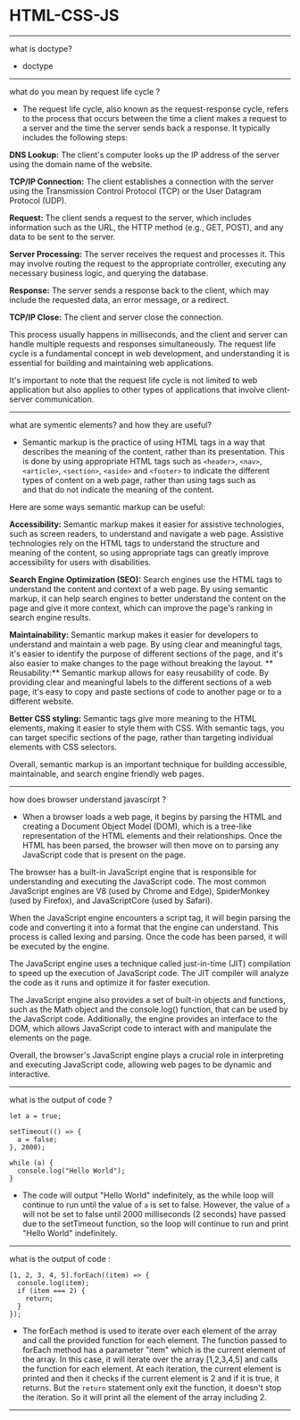 # HTML-CSS-JS

___
what is doctype?
- doctype 
___
what do you mean by request life cycle ?
- The request life cycle, also known as the request-response cycle, refers to the process that occurs between the time a client makes a request to a server and the time the server sends back a response. It typically includes the following steps:

**DNS Lookup:** The client's computer looks up the IP address of the server using the domain name of the website.

**TCP/IP Connection:** The client establishes a connection with the server using the Transmission Control Protocol (TCP) or the User Datagram Protocol (UDP).

**Request:** The client sends a request to the server, which includes information such as the URL, the HTTP method (e.g., GET, POST), and any data to be sent to the server.

**Server Processing:** The server receives the request and processes it. This may involve routing the request to the appropriate controller, executing any necessary business logic, and querying the database.

**Response:** The server sends a response back to the client, which may include the requested data, an error message, or a redirect.

**TCP/IP Close:** The client and server close the connection.

This process usually happens in milliseconds, and the client and server can handle multiple requests and responses simultaneously. The request life cycle is a fundamental concept in web development, and understanding it is essential for building and maintaining web applications.

It's important to note that the request life cycle is not limited to web application but also applies to other types of applications that involve client-server communication.

___

what are symentic elements? and how they are useful?
- Semantic markup is the practice of using HTML tags in a way that describes the meaning of the content, rather than its presentation. This is done by using appropriate HTML tags such as `<header>`, `<nav>`, `<article>`, `<section>`, `<aside>` and `<footer>` to indicate the different types of content on a web page, rather than using tags such as <div> and <span> that do not indicate the meaning of the content.

Here are some ways semantic markup can be useful:

 **Accessibility:** Semantic markup makes it easier for assistive technologies, such as screen readers, to understand and navigate a web page. Assistive technologies rely on the HTML tags to understand the structure and meaning of the content, so using appropriate tags can greatly improve accessibility for users with disabilities.

 **Search Engine Optimization (SEO):** Search engines use the HTML tags to understand the content and context of a web page. By using semantic markup, it can help search engines to better understand the content on the page and give it more context, which can improve the page's ranking in search engine results.

**Maintainability:** Semantic markup makes it easier for developers to understand and maintain a web page. By using clear and meaningful tags, it's easier to identify the purpose of different sections of the page, and it's also easier to make changes to the page without breaking the layout.
**
Reusability:** Semantic markup allows for easy reusability of code. By providing clear and meaningful labels to the different sections of a web page, it's easy to copy and paste sections of code to another page or to a different website.

**Better CSS styling:** Semantic tags give more meaning to the HTML elements, making it easier to style them with CSS. With semantic tags, you can target specific sections of the page, rather than targeting individual elements with CSS selectors.

Overall, semantic markup is an important technique for building accessible, maintainable, and search engine friendly web pages.

___
how does browser understand javascirpt ?
- When a browser loads a web page, it begins by parsing the HTML and creating a Document Object Model (DOM), which is a tree-like representation of the HTML elements and their relationships. Once the HTML has been parsed, the browser will then move on to parsing any JavaScript code that is present on the page.

The browser has a built-in JavaScript engine that is responsible for understanding and executing the JavaScript code. The most common JavaScript engines are V8 (used by Chrome and Edge), SpiderMonkey (used by Firefox), and JavaScriptCore (used by Safari).

When the JavaScript engine encounters a script tag, it will begin parsing the code and converting it into a format that the engine can understand. This process is called lexing and parsing. Once the code has been parsed, it will be executed by the engine.

The JavaScript engine uses a technique called just-in-time (JIT) compilation to speed up the execution of JavaScript code. The JIT compiler will analyze the code as it runs and optimize it for faster execution.

The JavaScript engine also provides a set of built-in objects and functions, such as the Math object and the console.log() function, that can be used by the JavaScript code. Additionally, the engine provides an interface to the DOM, which allows JavaScript code to interact with and manipulate the elements on the page.

Overall, the browser's JavaScript engine plays a crucial role in interpreting and executing JavaScript code, allowing web pages to be dynamic and interactive.
  
___

what is the output of code ?
```
let a = true;

setTimeout(() => {
  a = false;
}, 2000);

while (a) {
  console.log("Hello World");
}
```
- The code will output "Hello World" indefinitely, as the while loop will continue to run until the value of `a` is set to false. However, the value of `a` will not be set to false until 2000 milliseconds (2 seconds) have passed due to the setTimeout function, so the loop will continue to run and print "Hello World" indefinitely.

___

what is the output of code :
```
[1, 2, 3, 4, 5].forEach((item) => {
  console.log(item);
  if (item === 2) {
    return;
  }
});
```
- The forEach method is used to iterate over each element of the array and call the provided function for each element. The function passed to forEach method has a parameter "item" which is the current element of the array. In this case, it will iterate over the array [1,2,3,4,5] and calls the function for each element. At each iteration, the current element is printed and then it checks if the current element is 2 and if it is true, it returns. But the `return` statement only exit the function, it doesn't stop the iteration. So it will print all the element of the array including 2.

___

